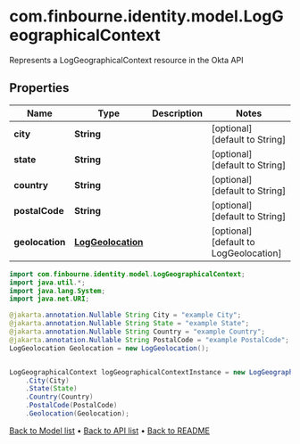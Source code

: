 # com.finbourne.identity.model.LogGeographicalContext
Represents a LogGeographicalContext resource in the Okta API

## Properties

Name | Type | Description | Notes
------------ | ------------- | ------------- | -------------
**city** | **String** |  | [optional] [default to String]
**state** | **String** |  | [optional] [default to String]
**country** | **String** |  | [optional] [default to String]
**postalCode** | **String** |  | [optional] [default to String]
**geolocation** | [**LogGeolocation**](LogGeolocation.md) |  | [optional] [default to LogGeolocation]

```java
import com.finbourne.identity.model.LogGeographicalContext;
import java.util.*;
import java.lang.System;
import java.net.URI;

@jakarta.annotation.Nullable String City = "example City";
@jakarta.annotation.Nullable String State = "example State";
@jakarta.annotation.Nullable String Country = "example Country";
@jakarta.annotation.Nullable String PostalCode = "example PostalCode";
LogGeolocation Geolocation = new LogGeolocation();


LogGeographicalContext logGeographicalContextInstance = new LogGeographicalContext()
    .City(City)
    .State(State)
    .Country(Country)
    .PostalCode(PostalCode)
    .Geolocation(Geolocation);
```


[Back to Model list](../README.md#documentation-for-models) &#8226; [Back to API list](../README.md#documentation-for-api-endpoints) &#8226; [Back to README](../README.md)
